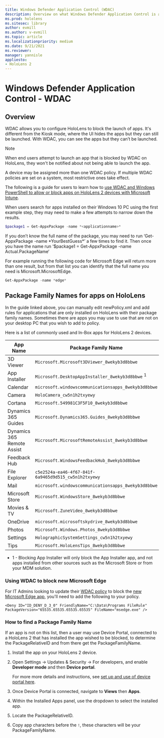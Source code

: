 ```yaml
---
title: Windows Defender Application Control (WDAC)
description: Overview on what Windows Defender Application Control is and how to use it to manage HoloLens mixed reality devices.
ms.prod: hololens
ms.sitesec: library
author: evmill
ms.author: v-evmill
ms.topic: article
ms.localizationpriority: medium
ms.date: 9/21/2021
ms.reviewer: 
manager: yannisle
appliesto:
- HoloLens 2
---
```


# Windows Defender Application Control - WDAC

## Overview

WDAC allows you to configure HoloLens to block the launch of apps. It's different from the Kiosk mode, where the UI hides the apps but they can still be launched. With WDAC, you can see the apps but they can’t be launched.

> [!NOTE]
> When end users attempt to launch an app that is blocked by WDAC on HoloLens, they won't be notified about not being able to launch the app.

A device may be assigned more than one WDAC policy. If multiple WDAC policies are set on a system, most restrictive ones take effect.

The following is a guide for users to learn how to [use WDAC and Windows PowerShell to allow or block apps on HoloLens 2 devices with Microsoft Intune](/mem/intune/configuration/custom-profile-hololens).

When users search for apps installed on their Windows 10 PC using the first example step, they may need to make a few attempts to narrow down the results.

```powershell
$package1 = Get-AppxPackage -name *<applicationname>*
```

If you don’t know the full name of the package, you may need to run ‘Get-AppxPackage -name \*YourBestGuess\*’ a few times to find it. Then once you have the name run ‘$package1 = Get-AppxPackage -name Actual.PackageName‘

For example running the following code for Microsoft Edge will return more than one result, but from that list you can identify that the full name you need is Microsoft.MicrosoftEdge.

```powershell
Get-AppxPackage -name *edge*
```

## Package Family Names for apps on HoloLens

In the guide linked above, you can manually edit newPolicy.xml and add rules for applications that are only installed on HoloLens with their package family names. Sometimes there are apps you may use to use that are not on your desktop PC that you wish to add to policy.

Here is a list of commonly used and In-Box apps for HoloLens 2 devices.

| App Name                   | Package Family Name                                |
|----------------------------|----------------------------------------------------|
| 3D Viewer                  | `Microsoft.Microsoft3DViewer_8wekyb3d8bbwe`          |
| App Installer              | `Microsoft.DesktopAppInstaller_8wekyb3d8bbwe` <sup>1</sup>         |
| Calendar                   | `microsoft.windowscommunicationsapps_8wekyb3d8bbwe`  |
| Camera                     | `HoloCamera_cw5n1h2txyewy`                          |
| Cortana                    | `Microsoft.549981C3F5F10_8wekyb3d8bbwe`              |
| Dynamics 365 Guides        | `Microsoft.Dynamics365.Guides_8wekyb3d8bbwe`         |
| Dynamics 365 Remote Assist | `Microsoft.MicrosoftRemoteAssist_8wekyb3d8bbwe`      |
| Feedback Hub               | `Microsoft.WindowsFeedbackHub_8wekyb3d8bbwe`         |
| File Explorer              | `c5e2524a-ea46-4f67-841f-6a9465d9d515_cw5n1h2txyewy` |
| Mail                       | `microsoft.windowscommunicationsapps_8wekyb3d8bbwe`  |
| Microsoft Store            | `Microsoft.WindowsStore_8wekyb3d8bbwe`               |
| Movies & TV                | `Microsoft.ZuneVideo_8wekyb3d8bbwe`                  |
| OneDrive                   | `microsoft.microsoftskydrive_8wekyb3d8bbwe`          |
| Photos                     | `Microsoft.Windows.Photos_8wekyb3d8bbwe`             |
| Settings                   | `HolographicSystemSettings_cw5n1h2txyewy`            |
| Tips                       | `Microsoft.HoloLensTips_8wekyb3d8bbwe`               |

- 1 - Blocking App Installer will only block the App Installer app, and not apps installed from other sources such as the Microsoft Store or from your MDM solution.

### Using WDAC to block new Microsoft Edge

For IT Admins looking to update their [WDAC policy](windows-defender-application-control-wdac.md) to block the [new Microsoft Edge app](hololens-new-edge.md), you'll need to add the following to your policy.

``` <Deny ID="ID_DENY_D_3_0" FriendlyName="C:\Data\Programs FileRule" PackageVersion="65535.65535.65535.65535" FileName="msedge.exe" /> ```

### How to find a Package Family Name

If an app is not on this list, then a user may use Device Portal, connected to a HoloLens 2 that has installed the app wished to be blocked, to determine the PackageRelativeID and from there get the PackageFamilyName.

1. Install the app on your HoloLens 2 device.

1. Open Settings -> Updates & Security -> For developers, and enable **Developer mode** and then **Device portal**.

   For more more details and instructions, see [set up and use of device portal here](/windows/mixed-reality/develop/platform-capabilities-and-apis/using-the-windows-device-portal).

1. Once Device Portal is connected, navigate to **Views** then **Apps**.

1. Within the Installed Apps panel, use the dropdown to select the installed app.

1. Locate the PackageRelativeID.

1. Copy app characters before the `!`, these characters will be your PackageFamilyName.

